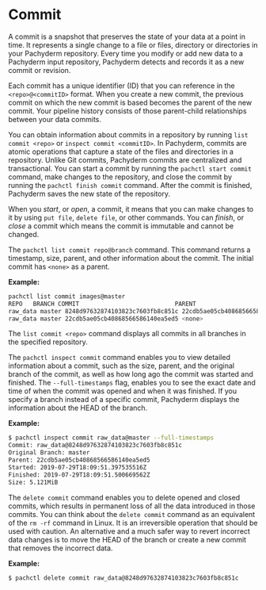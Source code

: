 # Commit

A commit is a snapshot that preserves the state of your data at a point in time.
It represents a single change to a file or files, directory or directories
in your Pachyderm repository. Every time you modify or add new data to a
Pachyderm input repository, Pachyderm detects and records it as a new
commit or revision.

Each commit has a unique identifier (ID) that you can reference in
the `<repo>@<commitID>` format. When you create a new
commit, the previous commit on which the new commit is based becomes
the parent of the new commit. Your pipeline history
consists of those parent-child relationships between your data commits.

You can obtain information about commits in a repository by running
`list commit <repo>` or `inspect commit <commitID>`.
In Pachyderm, commits are atomic operations that capture a state of
the files and directories in a repository. Unlike Git commits, Pachyderm
commits are centralized and transactional. You can start a commit by running
the `pachctl start commit` command, make changes to the repository, and close
the commit by running the `pachctl finish commit` command. After the commit is
finished, Pachyderm saves the new state of the repository.

When you *start*, or *open*, a commit, it means that you can make changes
to it by using `put file`, `delete file`, or other commands. You can
*finish*, or *close* a commit which means the commit is immutable and
cannot be changed.

The `pachctl list commit repo@branch` command. This command returns a
timestamp, size, parent, and other information about the commit.
The initial commit has `<none>` as a parent.

**Example:**

```bash
pachctl list commit images@master
REPO   BRANCH COMMIT                           PARENT                           STARTED        DURATION           SIZE
raw_data master 8248d97632874103823c7603fb8c851c 22cdb5ae05cb40868566586140ea5ed5 6 seconds ago  Less than a second 5.121MiB
raw_data master 22cdb5ae05cb40868566586140ea5ed5 <none>                           33 minutes ago Less than a second 2.561MiB
```

The `list commit <repo>` command displays all commits in all branches
in the specified repository.

The `pachctl inspect commit` command enables you to view detailed
information about a commit, such as the size, parent, and the original
branch of the commit, as well as how long ago the commit was
started and finished. The `--full-timestamps` flag, enables you to
see the exact date and time of when the commit was opened and when it
was finished.
If you specify a branch instead of a specific commit, Pachyderm
displays the information about the HEAD of the branch.

**Example:**

```bash
$ pachctl inspect commit raw_data@master --full-timestamps
Commit: raw_data@8248d97632874103823c7603fb8c851c
Original Branch: master
Parent: 22cdb5ae05cb40868566586140ea5ed5
Started: 2019-07-29T18:09:51.397535516Z
Finished: 2019-07-29T18:09:51.500669562Z
Size: 5.121MiB
```

The `delete commit` command enables you to delete opened and closed
commits, which results in permanent loss of all the data introduced in
those commits. You can think about the `delete commit` command as an
equivalent of the `rm -rf` command in Linux.
It is an irreversible operation that should be used with caution.
An alternative and a much safer way to revert incorrect data changes is to
move the HEAD of the branch or create a new commit that removes
the incorrect data.

**Example:**

```bash
$ pachctl delete commit raw_data@8248d97632874103823c7603fb8c851c
```
